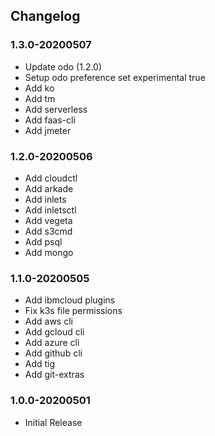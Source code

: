 ## Changelog

### 1.3.0-20200507
* Update odo (1.2.0)
* Setup odo preference set experimental true
* Add ko
* Add tm
* Add serverless
* Add faas-cli
* Add jmeter

### 1.2.0-20200506
* Add cloudctl
* Add arkade
* Add inlets
* Add inletsctl
* Add vegeta
* Add s3cmd
* Add psql
* Add mongo

### 1.1.0-20200505
* Add ibmcloud plugins
* Fix k3s file permissions
* Add aws cli
* Add gcloud cli
* Add azure cli
* Add github cli
* Add tig
* Add git-extras

### 1.0.0-20200501
* Initial Release
